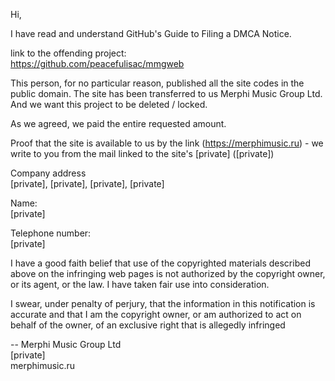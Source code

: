Hi,

I have read and understand GitHub's Guide to Filing a DMCA Notice.

link to the offending project:  
https://github.com/peacefulisac/mmgweb

This person, for no particular reason, published all the site codes in the public domain. The site has been transferred to us Merphi Music Group Ltd. And we want this project to be deleted / locked. 

As we agreed, we paid the entire requested amount.

Proof that the site is available to us by the link (https://merphimusic.ru) - we write to you from the mail linked to the site's [private] ([private])

Company address  
[private], [private], [private], [private]

Name:  
[private]

Telephone number:  
[private]

I have a good faith belief that use of the copyrighted materials described above on the infringing web pages is not authorized by the copyright owner, or its agent, or the law. I have taken fair use into consideration.

I swear, under penalty of perjury, that the information in this notification is accurate and that I am the copyright owner, or am authorized to act on behalf of the owner, of an exclusive right that is allegedly infringed

--
Merphi Music Group Ltd  
[private]  
merphimusic.ru
